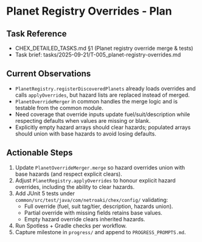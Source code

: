 # Planet Registry Overrides - Plan

## Task Reference
- CHEX_DETAILED_TASKS.md §1 (Planet registry override merge & tests)
- Task brief: tasks/2025-09-21/T-005_planet-registry-overrides.md

## Current Observations
- `PlanetRegistry.registerDiscoveredPlanets` already loads overrides and calls `applyOverrides`, but hazard lists are replaced instead of merged.
- `PlanetOverrideMerger` in common handles the merge logic and is testable from the common module.
- Need coverage that override inputs update fuel/suit/description while respecting defaults when values are missing or blank.
- Explicitly empty hazard arrays should clear hazards; populated arrays should union with base hazards to avoid losing defaults.

## Actionable Steps
1. Update `PlanetOverrideMerger.merge` so hazard overrides union with base hazards (and respect explicit clears).
2. Adjust `PlanetRegistry.applyOverrides` to honour explicit hazard overrides, including the ability to clear hazards.
3. Add JUnit 5 tests under `common/src/test/java/com/netroaki/chex/config/` validating:
   - Full override (fuel, suit tag/tier, description, hazards union).
   - Partial override with missing fields retains base values.
   - Empty hazard override clears inherited hazards.
4. Run Spotless + Gradle checks per workflow.
5. Capture milestone in `progress/` and append to `PROGRESS_PROMPTS.md`.
